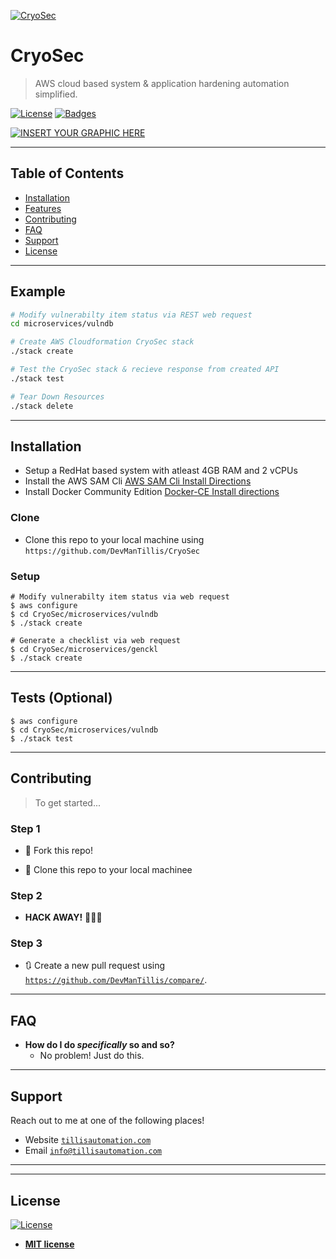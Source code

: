<!--<a href="http://fvcproductions.com"><img src="https://avatars1.githubusercontent.com/u/4284691?v=3&s=200" title="FVCproductions" alt="FVCproductions"></a>-->

[![CryoSec](https://raw.githubusercontent.com/DevManTillis/CryoSec/dev/files/cryosec_logo1.png)](http://tillisautomation.com)

<!--***CryoSec - System & Application Hardening Automation***-->

# CryoSec

> AWS cloud based system & application hardening automation simplified.

<!-- > ideally one sentence -->

<!-- > include terms/tags that can be searched -->

<!-- **Badges will go here** -->
<!--
- build status
- issues (waffle.io maybe)
- devDependencies
- npm package
- coverage
- slack
- downloads
- gitter chat
- license
- etc.

-->
<!--
[![Build Status](http://img.shields.io/travis/badges/badgerbadgerbadger.svg?style=flat-square)](https://travis-ci.org/badges/badgerbadgerbadger) [![Dependency Status](http://img.shields.io/gemnasium/badges/badgerbadgerbadger.svg?style=flat-square)](https://gemnasium.com/badges/badgerbadgerbadger) [![Coverage Status](http://img.shields.io/coveralls/badges/badgerbadgerbadger.svg?style=flat-square)](https://coveralls.io/r/badges/badgerbadgerbadger) [![Code Climate](http://img.shields.io/codeclimate/github/badges/badgerbadgerbadger.svg?style=flat-square)](https://codeclimate.com/github/badges/badgerbadgerbadger) [![Github Issues](http://githubbadges.herokuapp.com/badges/badgerbadgerbadger/issues.svg?style=flat-square)](https://github.com/badges/badgerbadgerbadger/issues) [![Pending Pull-Requests](http://githubbadges.herokuapp.com/badges/badgerbadgerbadger/pulls.svg?style=flat-square)](https://github.com/badges/badgerbadgerbadger/pulls) [![Gem Version](http://img.shields.io/gem/v/badgerbadgerbadger.svg?style=flat-square)](https://rubygems.org/gems/badgerbadgerbadger)
- For more on these wonderful ~~badgers~~ badges, refer to <a href="http://badges.github.io/badgerbadgerbadger/" target="_blank">`badgerbadgerbadger`</a>.
-->
[![License](http://img.shields.io/:license-mit-blue.svg?style=flat-square)](http://badges.mit-license.org) [![Badges](http://img.shields.io/:badges-9/9-ff6799.svg?style=flat-square)](https://github.com/badges/badgerbadgerbadger)&nbsp;&nbsp;



<!-- ***Iteration One Planning*** -->

[![INSERT YOUR GRAPHIC HERE](https://raw.githubusercontent.com/DevManTillis/CryoSec/dev/files/Planning_Iteration_1.png)]()

<!--[![INSERT YOUR GRAPHIC HERE](http://i.imgur.com/dt8AUb6.png)]()-->
<!--
- Most people will glance at your `README`, *maybe* star it, and leave
- Ergo, people should understand instantly what your project is about based on your repo
-->

<!--
> Tips

- HAVE WHITE SPACE
- MAKE IT PRETTY
- GIFS ARE REALLY COOL

> GIF Tools
-->
<!--
- Use <a href="http://recordit.co/" target="_blank">**Recordit**</a> to create quicks screencasts of your desktop and export them as `GIF`s.
- For terminal sessions, there's <a href="https://github.com/chjj/ttystudio" target="_blank">**ttystudio**</a> which also supports exporting `GIF`s.
-->
<!--
**Recordit**

![Recordit GIF](http://g.recordit.co/iLN6A0vSD8.gif)

**ttystudio**

![ttystudio GIF](https://raw.githubusercontent.com/chjj/ttystudio/master/img/example.gif)
-->
---

## Table of Contents <!--(Optional)-->

<!-- > If you're `README` has a lot of info, section headers might be nice. -->

- [Installation](#installation)
- [Features](#features)
- [Contributing](#contributing)
- [FAQ](#faq)
- [Support](#support)
- [License](#license)
<!-- - [Team](#team) -->


---

## Example
<!--
```javascript
// code away!

let generateProject = project => {
  let code = [];
  for (let js = 0; js < project.length; js++) {
    code.push(js);
  }
};
```
-->

```bash
# Modify vulnerabilty item status via REST web request
cd microservices/vulndb

# Create AWS Cloudformation CryoSec stack
./stack create

# Test the CryoSec stack & recieve response from created API
./stack test

# Tear Down Resources
./stack delete
```

---

## Installation

- Setup a RedHat based system with atleast 4GB RAM and 2 vCPUs
- Install the AWS SAM Cli
[AWS SAM Cli Install Directions](https://docs.aws.amazon.com/serverless-application-model/latest/developerguide/serverless-sam-cli-install-linux.html)
- Install Docker Community Edition
[Docker-CE Install directions]()

### Clone

- Clone this repo to your local machine using `https://github.com/DevManTillis/CryoSec`

### Setup

```shell
# Modify vulnerabilty item status via web request
$ aws configure
$ cd CryoSec/microservices/vulndb
$ ./stack create

# Generate a checklist via web request
$ cd CryoSec/microservices/genckl
$ ./stack create
```

---

<!--
## Features
## Usage (Optional)
## Documentation (Optional)
-->
## Tests (Optional)

```shell
$ aws configure
$ cd CryoSec/microservices/vulndb
$ ./stack test
```

---

## Contributing

> To get started...

### Step 1

- 🍴 Fork this repo!

- 👯 Clone this repo to your local machinee

### Step 2

- **HACK AWAY!** 🔨🔨🔨

### Step 3

- 🔃 Create a new pull request using <a href="https://github.com/jDevManTillis/compare" target="_blank">`https://github.com/DevManTillis/compare/`</a>.

---

<!-- ## Team -->

<!-- > Or Contributors/People -->
<!--
| <a href="http://fvcproductions.com" target="_blank">**Founder & DevSecOps Architect**</a> | <a href="http://fvcproductions.com" target="_blank">**Python Developer**</a> |
| :---: |:---: |
| [![devmantillis](https://avatars2.githubusercontent.com/u/15160643?s=200&v=4)](http://github.com/DevManTillis)    | [![nbatlle](https://raw.githubusercontent.com/DevManTillis/CryoSec/dev/files/nbatlle.png?s=200)](http://github.com/nbatlle) |
| <a href="http://github.com/DevManTillis" target="_blank">`github.com/DevManTillis`</a> | <a href="http://github.com/nbatlle" target="_blank">`github.com/nbatlle`</a> |
-->
<!--

| [![FVCproductions](https://avatars1.githubusercontent.com/u/4284691?v=3&s=200)](http://fvcproductions.com)    | [![FVCproductions](https://avatars1.githubusercontent.com/u/4284691?v=3&s=200)](http://fvcproductions.com) | [![FVCproductions](https://avatars1.githubusercontent.com/u/4284691?v=3&s=200)](http://fvcproductions.com)  |
| <a href="http://github.com/fvcproductions" target="_blank">`github.com/fvcproductions`</a> | <a href="http://github.com/fvcproductions" target="_blank">`github.com/fvcproductions`</a> | <a href="http://github.com/fvcproductions" target="_blank">`github.com/fvcproductions`</a> |

- You can just grab their GitHub profile image URL
- You should probably resize their picture using `?s=200` at the end of the image URL.

---
-->
## FAQ

- **How do I do *specifically* so and so?**
    - No problem! Just do this.

---

## Support

Reach out to me at one of the following places!

- Website <a href="http://tillisautomation.com" target="_blank">`tillisautomation.com`</a>
- Email <a href="http://tillisautomation.com" target="_blank">`info@tillisautomation.com`</a>
<!-- - Twitter at <a href="http://twitter.com/fvcproductions" target="_blank">`@fvcproductions`</a>-->
<!-- - Insert more social links here.-->

---
<!--
## Donations (Optional)

- You could include a <a href="https://cdn.rawgit.com/gratipay/gratipay-badge/2.3.0/dist/gratipay.png" target="_blank">Gratipay</a> link as well.

[![Support via Gratipay](https://cdn.rawgit.com/gratipay/gratipay-badge/2.3.0/dist/gratipay.png)](https://gratipay.com/fvcproductions/)
-->

---

## License

[![License](http://img.shields.io/:license-mit-blue.svg?style=flat-square)](http://badges.mit-license.org)

- **[MIT license](http://opensource.org/licenses/mit-license.php)**
